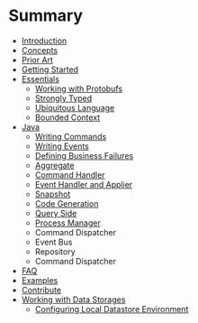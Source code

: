 # Summary

* [Introduction](README.md)
* [Concepts](concepts.md)
* [Prior Art](prior_art.md)
* [Getting Started](getting_started/README.md)
* [Essentials](essentials/README.md)
   * [Working with Protobufs](essentials/working_with_protobufs.md)
   * [Strongly Typed](essentials/strongly_typed.md)
   * [Ubiquitous Language](essentials/ubiquitous_language.md)
   * [Bounded Context](essentials/bounded_context.md)
* [Java](java/README.md)
   * [Writing Commands](java/commands.md)
   * [Writing Events](java/event.md)
   * [Defining Business Failures](java/defining_business_failures.md)
   * [Aggregate](java/aggregate.md)
   * [Command Handler](java/command_handler.md)
   * [Event Handler and Applier](java/event_handler.md)
   * [Snapshot](java/snapshot.md)
   * [Code Generation](java/code_generation.md)
   * [Query Side](java/query_side.md)
   * [Process Manager](java/process_manager.md)
   * Command Dispatcher
   * Event Bus
   * Repository
   * Command Dispatcher
* [FAQ](faq.md)
* [Examples](examples/README.md)
* [Contribute](contribute/README.md)
* [Working with Data Storages](data_storage/README.md)
   * [Configuring Local Datastore Environment](data_storage/configuring_local_datastore_environment.md)


